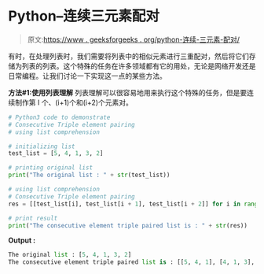 # Python–连续三元素配对

> 原文:[https://www . geeksforgeeks . org/python-连续-三元素-配对/](https://www.geeksforgeeks.org/python-consecutive-triple-element-pairing/)

有时，在处理列表时，我们需要将列表中的相似元素进行三重配对，然后将它们存储为列表的列表。这个特殊的任务在许多领域都有它的用处，无论是网络开发还是日常编程。让我们讨论一下实现这一点的某些方法。

**方法#1:使用列表理解**
列表理解可以很容易地用来执行这个特殊的任务，但是要连续制作第 I 个、(i+1)个和(i+2)个元素对。

```py
# Python3 code to demonstrate
# Consecutive Triple element pairing
# using list comprehension

# initializing list
test_list = [5, 4, 1, 3, 2]

# printing original list
print("The original list : " + str(test_list))

# using list comprehension
# Consecutive Triple element pairing
res = [[test_list[i], test_list[i + 1], test_list[i + 2]] for i in range(len(test_list) - 2)]

# print result
print("The consecutive element triple paired list is : " + str(res))
```

**Output :**

```py
The original list : [5, 4, 1, 3, 2]
The consecutive element triple paired list is : [[5, 4, 1], [4, 1, 3], [1, 3, 2]]

```